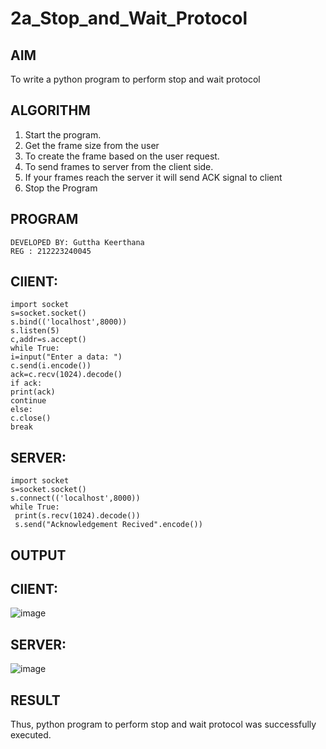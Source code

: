 # 2a_Stop_and_Wait_Protocol
## AIM 
To write a python program to perform stop and wait protocol
## ALGORITHM
1. Start the program.
2. Get the frame size from the user
3. To create the frame based on the user request.
4. To send frames to server from the client side.
5. If your frames reach the server it will send ACK signal to client
6. Stop the Program
## PROGRAM
```
DEVELOPED BY: Guttha Keerthana
REG : 212223240045
```
## ClIENT:
```
import socket
s=socket.socket()
s.bind(('localhost',8000))
s.listen(5)
c,addr=s.accept()
while True:
i=input("Enter a data: ")
c.send(i.encode())
ack=c.recv(1024).decode()
if ack:
print(ack)
continue
else:
c.close()
break
```
## SERVER:
```
import socket
s=socket.socket()
s.connect(('localhost',8000))
while True:
 print(s.recv(1024).decode())
 s.send("Acknowledgement Recived".encode())
```
## OUTPUT


## ClIENT:
![image](https://github.com/user-attachments/assets/3441b197-7542-4a86-b873-841deef2a48c)



## SERVER:
![image](https://github.com/user-attachments/assets/3dc977c5-8a3c-4519-a5b4-ef3815f4d63c)

## RESULT
Thus, python program to perform stop and wait protocol was successfully executed.
